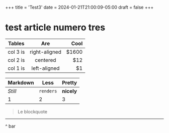 +++
title = 'Test3'
date = 2024-01-21T21:00:09-05:00
draft = false
+++

# test article numero tres

| Tables        | Are           | Cool  |
| ------------- |:-------------:| -----:|
| col 3 is      | right-aligned | $1600 |
| col 2 is      | centered      |   $12 |
| col 1 is      | left-aligned  |    $1 |

Markdown | Less | Pretty
--- | --- | ---
*Still* | `renders` | **nicely**
1 | 2 | 3

> Le blockquote

***

^ bar
